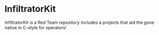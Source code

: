 # InfiltratorKit
InfiltratorKit is a Red Team repository includes a projects that aid the gone native in C-style for operators!
